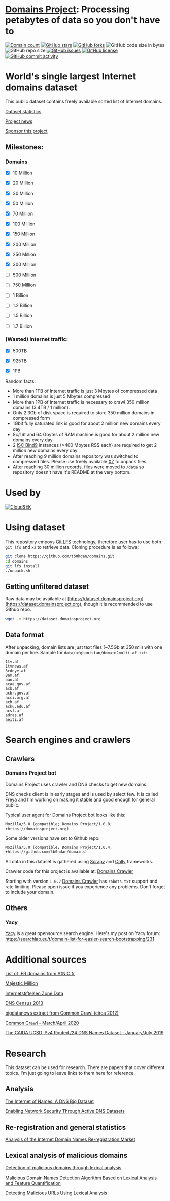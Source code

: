[Domains Project](https://domainsproject.org): Processing petabytes of data so you don't have to
==========

[![Domain count](https://img.shields.io/badge/domains-350%20million-brightgreen)](https://github.com/tb0hdan/domains/blob/master/STATS.md)
[![GitHub stars](https://img.shields.io/github/stars/tb0hdan/domains?style=social)](https://github.com/tb0hdan/domains/stargazers)
[![GitHub forks](https://img.shields.io/github/forks/tb0hdan/domains?style=social)](https://github.com/tb0hdan/domains/network/members)
![GitHub code size in bytes](https://img.shields.io/github/languages/code-size/tb0hdan/domains)
![GitHub repo size](https://img.shields.io/github/repo-size/tb0hdan/domains)
[![GitHub issues](https://img.shields.io/github/issues/tb0hdan/domains)](https://github.com/tb0hdan/domains/issues)
[![GitHub license](https://img.shields.io/github/license/tb0hdan/domains)](https://github.com/tb0hdan/domains/blob/master/LICENSE)
[![GitHub commit activity](https://img.shields.io/github/commit-activity/w/tb0hdan/domains)](https://github.com/tb0hdan/domains/commits/master)


# World's single largest Internet domains dataset

This public dataset contains freely available sorted list of Internet domains.


[Dataset statistics](STATS.md)

[Project news](NEWS.md)

[Sponsor this project](https://patreon.com/tb0hdan)

## Milestones:

### Domains

- [x] 10 Million
- [x] 20 Million
- [x] 30 Million
- [x] 50 Million
- [x] 70 Million
- [x] 100 Million
- [x] 150 Million
- [x] 200 Million
- [x] 250 Million
- [x] 300 Million
- [ ] 500 Million
- [ ] 750 Million
- [ ] 1   Billion
- [ ] 1.2 Billion
- [ ] 1.5 Billion
- [ ] 1.7 Billion


### (Wasted) Internet traffic:

- [x] 500TB
- [x] 925TB
- [x] 1PB


Random facts:

- More than 1TB of Internet traffic is just 3 Mbytes of compressed data
- 1 million domains is just 5 Mbytes compressed
- More than 1PB of Internet traffic is necessary to crawl 350 million domains (3.4TB / 1 million).
- Only 2.3Gb of disk space is required to store 350 million domains in compressed form
- 1Gbit fully saturated link is good for about 2 million new domains every day
- 8c/16t and 64 Gbytes of RAM machine is good for about 2 million new domains every day
- 2 [ISC Bind9](https://www.isc.org/bind/) instances (>400 Mbytes RSS each) are required to get 2 million new domains every day
- After reaching 9 million domains repository was switched to compressed files.
  Please use freely available [XZ](https://tukaani.org/xz/) to unpack files.
- After reaching 30 million records, files were moved  to `/data`
  so repository doesn't have it's README at the very bottom.

# Used by

[![CloudSEK](https://raw.githubusercontent.com/tb0hdan/domains/master/logos/CloudSEK.jpg)](https://cloudsek.com)

# Using dataset
This repository empoys [Git LFS](https://git-lfs.github.com/) technology, therefore user
has to use both `git lfs` and `xz` to retrieve data. Cloning procedure is as follows:

```bash
git clone https://github.com/tb0hdan/domains.git
cd domains
git lfs install
./unpack.sh
```

## Getting unfiltered dataset

Raw data may be available at [https://dataset.domainsproject.org](https://dataset.domainsproject.org), though
it is recommended to use Github repo.

```bash
wget -m https://dataset.domainsproject.org
```



## Data format
After unpacking, domain lists are just text files (~7.5Gb at 350 mil) with one domain per line.
Sample for `data/afghanistan/domain2multi-af.txt`:

```
1tv.af
1tvnews.af
3rdeye.af
8am.af
aan.af
acaa.gov.af
acb.af
acbr.gov.af
acci.org.af
ach.af
acku.edu.af
acsf.af
adras.af
aeiti.af
```



# Search engines and crawlers


## Crawlers

### Domains Project bot


Domains Project uses crawler and DNS checks to get new domains.

DNS checks client is in early stages and is used by select few. It is called [Freya](https://github.com/tb0hdan/freya) and I'm working
on making it stable and good enough for general public.

Typical user agent for Domains Project bot looks like this:

```
Mozilla/5.0 (compatible; Domains Project/1.0.8; +https://domainsproject.org)
```

Some older versions have set to Github repo:

```
Mozilla/5.0 (compatible; Domains Project/1.0.4; +https://github.com/tb0hdan/domains)
```

All data in this dataset is gathered using [Scrapy](https://scrapy.org) and [Colly](http://go-colly.org/) frameworks.

Crawler code for this project is available at: [Domains Crawler](https://github.com/tb0hdan/domains-crawler)

Starting with version `1.0.7` [Domains Crawler](https://github.com/tb0hdan/domains-crawler) has `robots.txt` support
and rate limiting. Please open issue if you experience any problems. Don't forget to include your domain.


## Others


### Yacy

[Yacy](https://Yacy.net) is a great opensource search engine. Here's my post
on Yacy forum: https://searchlab.eu/t/domain-list-for-easier-search-bootstrapping/231


# Additional sources

[List of .FR domains from AfNIC.fr](http://opendata.afnic.fr/en/products-and-services/services/opendata-en.html)

[Majestic Million](https://blog.majestic.com/development/majestic-million-csv-daily/)

[Internetstiftelsen Zone Data](https://zonedata.iis.se/)

[DNS Census 2013](https://dnscensus2013.neocities.org/)

[bigdatanews extract from Common Crawl (circa 2012)](https://www.bigdatanews.datasciencecentral.com/profiles/blogs/big-data-set-3-5-billion-web-pages-made-available-for-all-of-us)

[Common Crawl - March/April 2020](https://commoncrawl.org/2020/04/march-april-2020-crawl-archive-now-available/)

[The CAIDA UCSD IPv4 Routed /24 DNS Names Dataset - January/July 2019](http://www.caida.org/data/active/ipv4_dnsnames_dataset.xml)

# Research

This dataset can be used for research. There are papers that cover different topics.
I'm just going to leave links to them here for reference.

## Analysis

[The Internet of Names: A DNS Big Dataset](https://conferences.sigcomm.org/sigcomm/2015/pdf/papers/p91.pdf)

[Enabling Network Security Through Active DNS Datasets](https://www.researchgate.net/publication/307872671_Enabling_Network_Security_Through_Active_DNS_Datasets)


## Re-registration and general statistics

[Analysis of the Internet Domain Names Re-registration Market](https://www.researchgate.net/publication/220307877_Analysis_of_the_Internet_Domain_Names_Re-registration_Market)


## Lexical analysis of malicious domains

[Detection of malicious domains through lexical analysis](https://www.c-mric.com/wp-content/uploads/2018/06/Egon_Cybersecurity2018.pdf)

[Malicious Domain Names Detection Algorithm Based on Lexical Analysis and Feature Quantification](https://www.researchgate.net/publication/335742562_Malicious_Domain_Names_Detection_Algorithm_Based_on_Lexical_Analysis_and_Feature_Quantification)

[Detecting Malicious URLs Using Lexical Analysis](https://www.researchgate.net/publication/308365207_Detecting_Malicious_URLs_Using_Lexical_Analysis)
